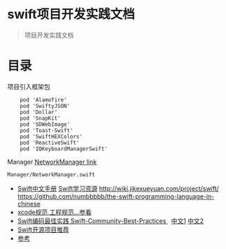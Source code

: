 # swift项目开发实践文档

> 项目开发实践文档

# 目录

项目引入框架包
```
    pod 'Alamofire'
    pod 'SwiftyJSON'
    pod 'Dollar'
    pod 'SnapKit'
    pod 'SDWebImage'
    pod 'Toast-Swift'
    pod 'SwiftHEXColors'
    pod 'ReactiveSwift'
    pod 'IQKeyboardManagerSwift'
```

Manager   [NetworkManager link](https://github.com/RXTeams/NetworkManager) 
```
Manager/NetworkManager.swift 
```
* [Swift中文手册](https://github.com/CocoaChina-editors/Welcome-to-Swift) [Swift学习资源](https://github.com/Lax/iOS-Swift-Demos) http://wiki.jikexueyuan.com/project/swift/ https://github.com/numbbbbb/the-swift-programming-language-in-chinese
* [xcode规范,工程规范...参看](https://github.com/roycms/IosCodeSpecification)
* [Swift编码最佳实践 Swift-Community-Best-Practices ](https://github.com/schwa/Swift-Community-Best-Practices)   [中文1](http://www.cocoachina.com/swift/20151010/13664.html)  [中文2](http://www.tuicool.com/articles/j67FNr)
* [Swift开源项目推荐](SwiftProjectRecommend.md)
* [参考](reference.md)


 
